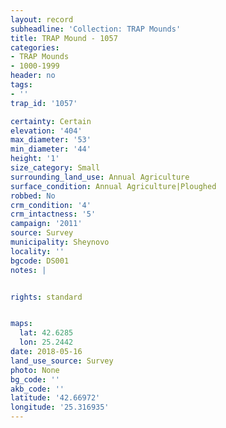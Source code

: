 ```yaml
---
layout: record
subheadline: 'Collection: TRAP Mounds'
title: TRAP Mound - 1057
categories:
- TRAP Mounds
- 1000-1999
header: no
tags:
- ''
trap_id: '1057'

certainty: Certain
elevation: '404'
max_diameter: '53'
min_diameter: '44'
height: '1'
size_category: Small
surrounding_land_use: Annual Agriculture
surface_condition: Annual Agriculture|Ploughed
robbed: No
crm_condition: '4'
crm_intactness: '5'
campaign: '2011'
source: Survey
municipality: Sheynovo
locality: ''
bgcode: DS001
notes: |


rights: standard


maps:
  lat: 42.6285
  lon: 25.2442
date: 2018-05-16
land_use_source: Survey
photo: None
bg_code: ''
akb_code: ''
latitude: '42.66972'
longitude: '25.316935'
---
```

